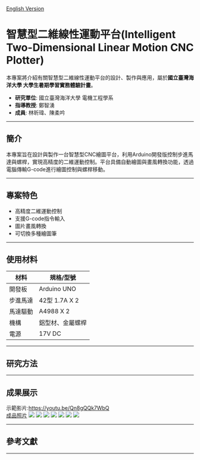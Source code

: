 [English Version](README_en.md)
# 智慧型二維線性運動平台(Intelligent Two-Dimensional Linear Motion CNC Plotter)

本專案將介紹有關智慧型二維線性運動平台的設計、製作與應用，屬於**國立臺灣海洋大學 大學生暑期學習實務體驗計畫**。  
- **研究單位**: 國立臺灣海洋大學 電機工程學系  
- **指導教授**: 鄭智湧  
- **成員**: 林昕瑋、陳柔吟

---

## 簡介
本專案旨在設計與製作一台智慧型CNC繪圖平台，利用Arduino開發版控制步進馬達與螺桿，實現高精度的二維運動控制。平台具備自動繪圖與畫風轉換功能，透過電腦傳輸G-code進行繪圖控制與螺桿移動。

---
## 專案特色 
- 高精度二維運動控制
- 支援G-code指令輸入
- 圖片畫風轉換
- 可切換多種繪圖筆

---
## 使用材料 
| 材料          | 規格/型號          |
|---------------|-------------------|
| 開發板        | Arduino UNO       |
| 步進馬達      | 42型 1.7A X 2      |
| 馬達驅動      | A4988 X 2          |
| 機構          | 鋁型材、金屬螺桿    |
| 電源          | 17V DC             |

---
## 研究方法  

---
## 成果展示  
示範影片:https://youtu.be/Qn8gQQk7WbQ  
[成品照片](https://github.com/Aynslielin/CNC-Plotter-Machine/tree/main/Result_Images)
![](https://github.com/Aynslielin/CNC-Plotter-Machine/blob/main/Result_Images/PhotoCap_Ghibli_ShapeDraw.jpg)
![](https://github.com/Aynslielin/CNC-Plotter-Machine/blob/main/Result_Images/SelFile_Ghibli_ShapeDraw.jpg)
![](https://github.com/Aynslielin/CNC-Plotter-Machine/blob/main/Result_Images/SelFile_ShapeDraw.jpg)
![](https://github.com/Aynslielin/CNC-Plotter-Machine/blob/main/Result_Images/SelFile_Fill.jpg)
![](https://github.com/Aynslielin/CNC-Plotter-Machine/blob/main/Result_Images/SelFile_Layer.jpg)
![](https://github.com/Aynslielin/CNC-Plotter-Machine/blob/main/Result_Images/SelFile_Potrace.jpg)
![](https://github.com/Aynslielin/CNC-Plotter-Machine/blob/main/Result_Images/SelFile_Sketch.jpg)

---
## 參考文獻  


---
